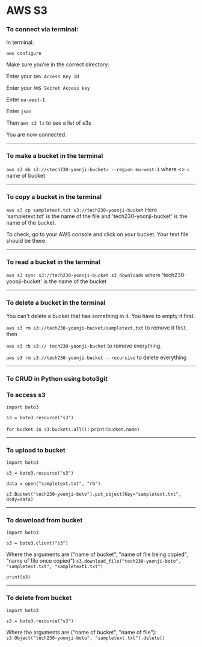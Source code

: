 # AWS S3

### To connect via terminal:

In terminal:

`aws configure`

Make sure you're in the correct directory:

Enter your `AWS Access Key ID`

Enter your `AWS Secret Access key`

Enter `eu-west-1`

Enter `json`

Then `aws s3 ls` to see a list of s3s

You are now connected.

----

### To make a bucket in the terminal

`aws s3 mb s3://<tech230-yoonji-bucket> --region eu-west-1`
where <> = name of bucket

----

### To copy a bucket in the terminal

`aws s3 cp sampletext.txt s3://tech230-yoonji-bucket`
Here 'sampletext.txt' is the name of the file and 'tech230-yoonji-bucket' is the name of the bucket.

To check, go to your AWS console and click on your bucket.  Your text file should be there.

----

### To read a bucket in the terminal

`aws s3 sync s3://tech230-yoonji-bucket s3_downloads`
where 'tech230-yoonji-bucket' is the name of the bucket

----

### To delete a bucket in the terminal

You can't delete a bucket that has something in it.  You have to empty it first.

`aws s3 rm s3://tech230-yoonji-bucket/sampletext.txt` to remove it first, then

`aws s3 rb s3:// tech230-yoonji-bucket` to remove everything.

`aws s3 rm s3://tech230-yoonji-bucket --recursive` to delete everything

----

### To CRUD in Python using boto3git

### To access s3

`import boto3`

`s3 = boto3.resource("s3")`

`for bucket in s3.buckets.all():`
    `print(bucket.name)`

----

### To upload to bucket

`import boto3`

`s3 = boto3.resource("s3")`

`data = open("sampletext.txt", "rb")`

`s3.Bucket("tech230-yoonji-boto").put_object(Key="sampletext.txt", Body=data)`

----

### To download from bucket

`import boto3`

`s3 = boto3.client("s3")`

Where the arguments are ("name of bucket", "name of file being copied", "name of file once copied")
`s3.download_file("tech230-yoonji-boto", "sampletext.txt", "sampletext1.txt")`

`print(s3)`

----

### To delete from bucket

`import boto3`

`s3 = boto3.resource("s3")`

Where the arguments are ("name of bucket", "name of file"):
`s3.Object("tech230-yoonji-boto", "sampletext.txt").delete()`